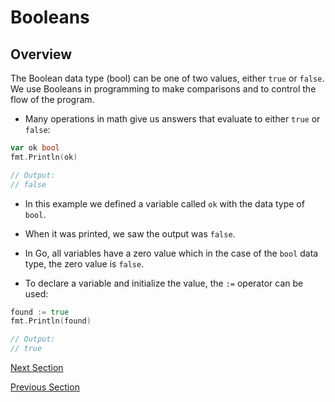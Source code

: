 # Booleans

## Overview
The Boolean data type (bool) can be one of two values, either `true` or `false`. We use Booleans in programming to 
make comparisons and to control the flow of the program.
- Many operations in math give us answers that evaluate to either `true` or `false`:
```go
var ok bool
fmt.Println(ok)

// Output:
// false
```
- In this example we defined a variable called `ok` with the data type of `bool`. 
- When it was printed, we saw the output was `false`. 
- In Go, all variables have a zero value which in the case of the `bool` data type, the zero value is `false`.


- To declare a variable and initialize the value, the `:=` operator can be used:
```go
found := true
fmt.Println(found)

// Output:
// true
```

[Next Section](strings.md)

[Previous Section](numeric-types.md)